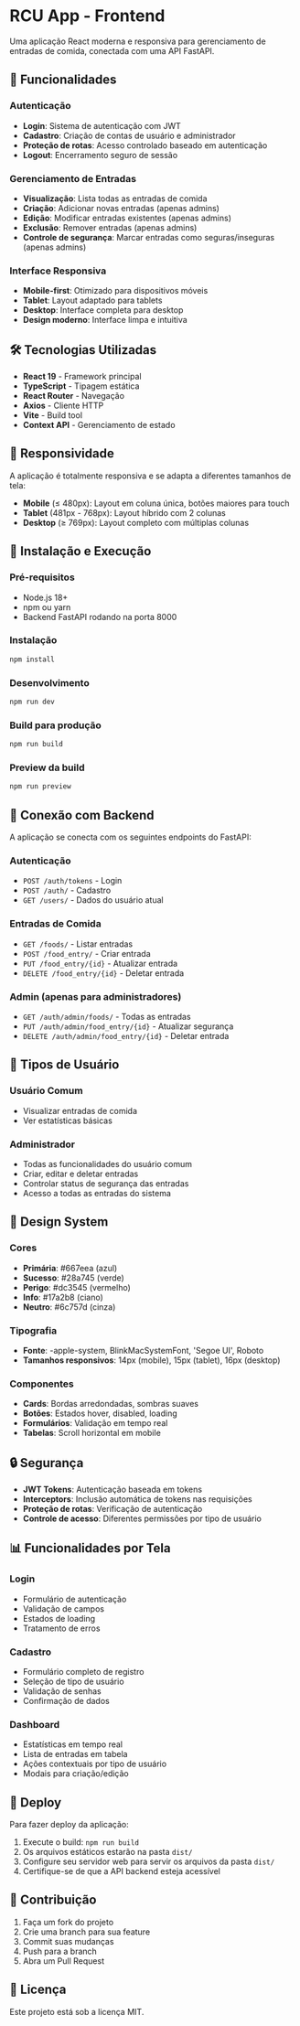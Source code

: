 # RCU App - Frontend

Uma aplicação React moderna e responsiva para gerenciamento de entradas de comida, conectada com uma API FastAPI.

## 🚀 Funcionalidades

### Autenticação
- **Login**: Sistema de autenticação com JWT
- **Cadastro**: Criação de contas de usuário e administrador
- **Proteção de rotas**: Acesso controlado baseado em autenticação
- **Logout**: Encerramento seguro de sessão

### Gerenciamento de Entradas
- **Visualização**: Lista todas as entradas de comida
- **Criação**: Adicionar novas entradas (apenas admins)
- **Edição**: Modificar entradas existentes (apenas admins)
- **Exclusão**: Remover entradas (apenas admins)
- **Controle de segurança**: Marcar entradas como seguras/inseguras (apenas admins)

### Interface Responsiva
- **Mobile-first**: Otimizado para dispositivos móveis
- **Tablet**: Layout adaptado para tablets
- **Desktop**: Interface completa para desktop
- **Design moderno**: Interface limpa e intuitiva

## 🛠️ Tecnologias Utilizadas

- **React 19** - Framework principal
- **TypeScript** - Tipagem estática
- **React Router** - Navegação
- **Axios** - Cliente HTTP
- **Vite** - Build tool
- **Context API** - Gerenciamento de estado

## 📱 Responsividade

A aplicação é totalmente responsiva e se adapta a diferentes tamanhos de tela:

- **Mobile** (≤ 480px): Layout em coluna única, botões maiores para touch
- **Tablet** (481px - 768px): Layout híbrido com 2 colunas
- **Desktop** (≥ 769px): Layout completo com múltiplas colunas

## 🔧 Instalação e Execução

### Pré-requisitos
- Node.js 18+ 
- npm ou yarn
- Backend FastAPI rodando na porta 8000

### Instalação
```bash
npm install
```

### Desenvolvimento
```bash
npm run dev
```

### Build para produção
```bash
npm run build
```

### Preview da build
```bash
npm run preview
```

## 🔗 Conexão com Backend

A aplicação se conecta com os seguintes endpoints do FastAPI:

### Autenticação
- `POST /auth/tokens` - Login
- `POST /auth/` - Cadastro
- `GET /users/` - Dados do usuário atual

### Entradas de Comida
- `GET /foods/` - Listar entradas
- `POST /food_entry/` - Criar entrada
- `PUT /food_entry/{id}` - Atualizar entrada
- `DELETE /food_entry/{id}` - Deletar entrada

### Admin (apenas para administradores)
- `GET /auth/admin/foods/` - Todas as entradas
- `PUT /auth/admin/food_entry/{id}` - Atualizar segurança
- `DELETE /auth/admin/food_entry/{id}` - Deletar entrada

## 👥 Tipos de Usuário

### Usuário Comum
- Visualizar entradas de comida
- Ver estatísticas básicas

### Administrador
- Todas as funcionalidades do usuário comum
- Criar, editar e deletar entradas
- Controlar status de segurança das entradas
- Acesso a todas as entradas do sistema

## 🎨 Design System

### Cores
- **Primária**: #667eea (azul)
- **Sucesso**: #28a745 (verde)
- **Perigo**: #dc3545 (vermelho)
- **Info**: #17a2b8 (ciano)
- **Neutro**: #6c757d (cinza)

### Tipografia
- **Fonte**: -apple-system, BlinkMacSystemFont, 'Segoe UI', Roboto
- **Tamanhos responsivos**: 14px (mobile), 15px (tablet), 16px (desktop)

### Componentes
- **Cards**: Bordas arredondadas, sombras suaves
- **Botões**: Estados hover, disabled, loading
- **Formulários**: Validação em tempo real
- **Tabelas**: Scroll horizontal em mobile

## 🔒 Segurança

- **JWT Tokens**: Autenticação baseada em tokens
- **Interceptors**: Inclusão automática de tokens nas requisições
- **Proteção de rotas**: Verificação de autenticação
- **Controle de acesso**: Diferentes permissões por tipo de usuário

## 📊 Funcionalidades por Tela

### Login
- Formulário de autenticação
- Validação de campos
- Estados de loading
- Tratamento de erros

### Cadastro
- Formulário completo de registro
- Seleção de tipo de usuário
- Validação de senhas
- Confirmação de dados

### Dashboard
- Estatísticas em tempo real
- Lista de entradas em tabela
- Ações contextuais por tipo de usuário
- Modais para criação/edição

## 🚀 Deploy

Para fazer deploy da aplicação:

1. Execute o build: `npm run build`
2. Os arquivos estáticos estarão na pasta `dist/`
3. Configure seu servidor web para servir os arquivos da pasta `dist/`
4. Certifique-se de que a API backend esteja acessível

## 🤝 Contribuição

1. Faça um fork do projeto
2. Crie uma branch para sua feature
3. Commit suas mudanças
4. Push para a branch
5. Abra um Pull Request

## 📝 Licença

Este projeto está sob a licença MIT.